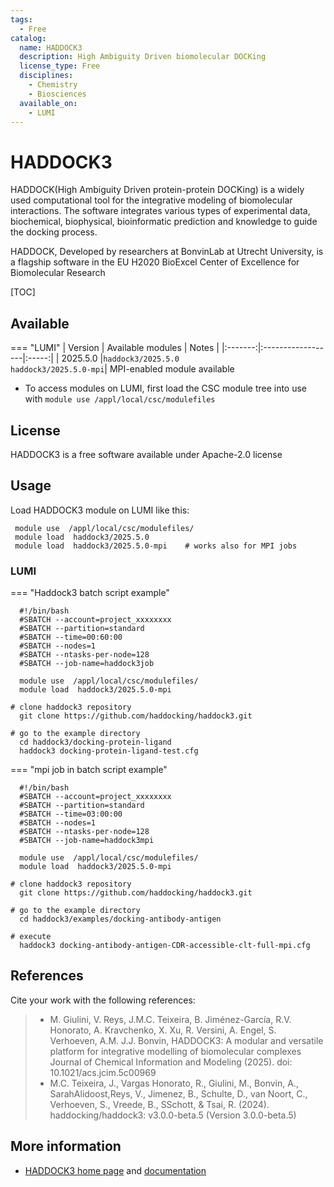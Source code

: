 ```yaml
---
tags:
  - Free
catalog:
  name: HADDOCK3
  description: High Ambiguity Driven biomolecular DOCKing
  license_type: Free
  disciplines:
    - Chemistry
    - Biosciences
  available_on:
    - LUMI
---
```


# HADDOCK3

HADDOCK(High Ambiguity Driven protein-protein DOCKing) is a widely used computational tool for the integrative modeling of biomolecular interactions.  The software integrates various types of experimental data, biochemical, biophysical, bioinformatic prediction and knowledge to guide the docking process.

HADDOCK, Developed by researchers at BonvinLab at Utrecht University, is a flagship software in the EU H2020 BioExcel Center of Excellence for Biomolecular Research 

[TOC]

## Available

=== "LUMI"
    | Version | Available modules | Notes |
    |:-------:|:------------------|:-----:|
    | 2025.5.0   |`haddock3/2025.5.0`<br>`haddock3/2025.5.0-mpi`| MPI-enabled module available
  

- To access modules on LUMI, first load the CSC module tree into use with
  `module use /appl/local/csc/modulefiles`


## License

HADDOCK3 is a free software available under Apache-2.0 license

## Usage

Load HADDOCK3 module  on LUMI like this:

   ```text
    module use  /appl/local/csc/modulefiles/
    module load  haddock3/2025.5.0
    module load  haddock3/2025.5.0-mpi    # works also for MPI jobs

   ```

### LUMI

=== "Haddock3 batch script example"
 
  ```text
    #!/bin/bash
    #SBATCH --account=project_xxxxxxxx
    #SBATCH --partition=standard
    #SBATCH --time=00:60:00
    #SBATCH --nodes=1
    #SBATCH --ntasks-per-node=128
    #SBATCH --job-name=haddock3job

    module use  /appl/local/csc/modulefiles/
    module load  haddock3/2025.5.0-mpi

  # clone haddock3 repository
    git clone https://github.com/haddocking/haddock3.git

  # go to the example directory   
    cd haddock3/docking-protein-ligand
    haddock3 docking-protein-ligand-test.cfg
  ```

=== "mpi job in batch script example"

  ```text
    #!/bin/bash
    #SBATCH --account=project_xxxxxxxx
    #SBATCH --partition=standard
    #SBATCH --time=03:00:00
    #SBATCH --nodes=1
    #SBATCH --ntasks-per-node=128
    #SBATCH --job-name=haddock3mpi

    module use  /appl/local/csc/modulefiles/
    module load  haddock3/2025.5.0-mpi

  # clone haddock3 repository
    git clone https://github.com/haddocking/haddock3.git

  # go to the example directory
    cd haddock3/examples/docking-antibody-antigen

  # execute
    haddock3 docking-antibody-antigen-CDR-accessible-clt-full-mpi.cfg
  ```

## References

Cite your work with the following references:

> - M. Giulini, V. Reys, J.M.C. Teixeira, B. Jiménez-García, 
    R.V. Honorato, A. Kravchenko, X. Xu, R. Versini, A. Engel, S. Verhoeven, A.M.
    J.J. Bonvin, HADDOCK3: A modular and versatile platform for integrative modelling 
    of biomolecular complexes Journal of Chemical Information and Modeling (2025). doi: 10.1021/acs.jcim.5c00969
> - M.C. Teixeira, J., Vargas Honorato, R., Giulini, M., Bonvin, A., 
    SarahAlidoost,Reys, V., Jimenez, B., Schulte, D., van Noort, C., Verhoeven, S., Vreede, B., SSchott, 
    & Tsai, R. (2024). haddocking/haddock3: v3.0.0-beta.5 (Version 3.0.0-beta.5) 


## More information

- [HADDOCK3 home page](https://www.bonvinlab.org/software/haddock3/) and [documentation](https://www.bonvinlab.org/haddock3-user-manual/)
